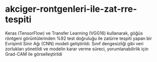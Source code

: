 # akciger-rontgenleri-ile-zat-rre-tespiti
 Keras (TensorFlow) ve Transfer Learning  (VGG16) kullanarak, göğüs röntgeni  görüntülerinden %92 test doğruluğu ile zatürre  tespiti yapan bir Evrişimli Sinir Ağı (CNN)  modeli geliştirildi. Sınıf dengesizliği gibi veri  zorlukları yönetildi ve modelin karar verme  süreci, yorumlanabilirlik için Grad-CAM ile  görselleştirildi
